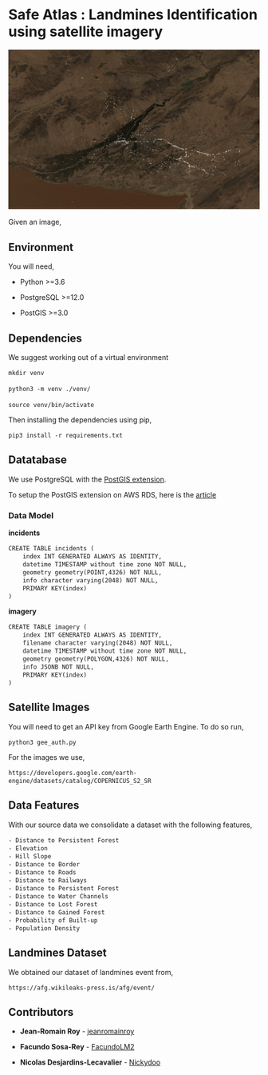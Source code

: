 # Safe Atlas : Landmines Identification using satellite imagery

![Landmine Incidents Visualization of Kandahar, Afghanistan](./Data/kandahar-compressed-with-incidents.png)

Given an image,


## Environment

You will need,

 - Python >=3.6

 - PostgreSQL >=12.0

 - PostGIS >=3.0


## Dependencies

We suggest working out of a virtual environment

    mkdir venv

    python3 -m venv ./venv/

    source venv/bin/activate


Then installing the dependencies using pip,

    pip3 install -r requirements.txt


## Datatabase

We use PostgreSQL with the [PostGIS extension](https://postgis.net/).

To setup the PostGIS extension on AWS RDS, here is the [article](https://docs.aws.amazon.com/AmazonRDS/latest/UserGuide/Appendix.PostgreSQL.CommonDBATasks.html#Appendix.PostgreSQL.CommonDBATasks.PostGIS)


### Data Model

**incidents**

    CREATE TABLE incidents (
        index INT GENERATED ALWAYS AS IDENTITY,
        datetime TIMESTAMP without time zone NOT NULL,
        geometry geometry(POINT,4326) NOT NULL,
        info character varying(2048) NOT NULL,
        PRIMARY KEY(index)
    )


**imagery**

    CREATE TABLE imagery (
        index INT GENERATED ALWAYS AS IDENTITY,
        filename character varying(2048) NOT NULL,
        datetime TIMESTAMP without time zone NOT NULL,
        geometry geometry(POLYGON,4326) NOT NULL,
        info JSONB NOT NULL,
        PRIMARY KEY(index)
    )


## Satellite Images

You will need to get an API key from Google Earth Engine. To do so run,

    python3 gee_auth.py


For the images we use,

    https://developers.google.com/earth-engine/datasets/catalog/COPERNICUS_S2_SR


## Data Features

With our source data we consolidate a dataset with the following features,

    - Distance to Persistent Forest
    - Elevation
    - Hill Slope
    - Distance to Border
    - Distance to Roads
    - Distance to Railways
    - Distance to Persistent Forest
    - Distance to Water Channels
    - Distance to Lost Forest
    - Distance to Gained Forest
    - Probability of Built-up
    - Population Density


## Landmines Dataset

We obtained our dataset of landmines event from,

    https://afg.wikileaks-press.is/afg/event/


## Contributors

* **Jean-Romain Roy** - [jeanromainroy](https://github.com/jeanromainroy)

* **Facundo Sosa-Rey** - [FacundoLM2](https://github.com/FacundoLM2)

* **Nicolas Desjardins-Lecavalier** - [Nickydoo](https://github.com/Nickydoo)
